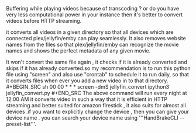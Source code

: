 Buffering while playing videos because of transcoding ? or do you have very less computational power in your instance then it's better to convert videos before HTTP streaming.

it converts all videos in a given directory so that all devices which are connected plex/jellyfin/emby can play seamlessly. It also removes website names from the files so that plex/jellyfin/emby can recognize the movie names and shows the perfect metadata of any given movie.

It won't convert the same file again , it checks if it is already converted and skips if it has already converted.so my recommendation is to run this python file using "screen" and also use "crontab" to schedule it to run daily, so that it converts files when ever you add a new video in to that directory.
#+BEGIN_SRC sh
00 00 * * * screen -dmS jellyfin_convert ipython3 jellyfin_convert.py
#+END_SRC
The above command will run every night at 12:00 AM
it converts video in such a way that it is efficient in HTTP streaming and better suited for amazon firestick , it also suits for almost all devices .if you want to explicitly change the device , then you can give your device name . you can search your device name using '''HandBrakeCLI --preset-list'''.
